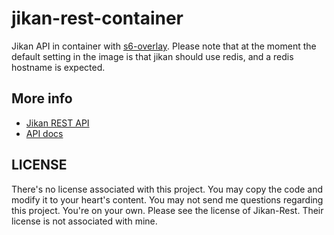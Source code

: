 # jikan-rest-container

Jikan API in container with [s6-overlay](https://github.com/just-containers/s6-overlay).
Please note that at the moment the default setting in the image is that jikan should use redis, and a redis hostname is expected.


## More info

- [Jikan REST API](https://github.com/jikan-me/jikan-rest)
- [API docs](https://jikan.docs.apiary.io)


## LICENSE

There's no license associated with this project. You may copy the code and modify it to your heart's content. You may not send me questions regarding this project. You're on your own. Please see the license of Jikan-Rest. Their license is not associated with mine.

